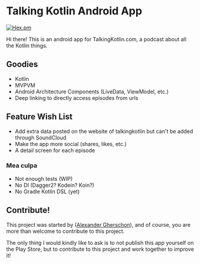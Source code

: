 # Talking Kotlin Android App

[![Hex.pm](https://play.google.com/intl/en_us/badges/images/generic/en_badge_web_generic.png)](https://play.google.com/store/apps/details?id=com.talkingkotlin)

Hi there! This is an android app for TalkingKotlin.com, a podcast about all the Kotlin things.

## Goodies

- Kotlin
- MVPVM
- Android Architecture Components (LiveData, ViewModel, etc.)
- Deep linking to directly access episodes from urls

## Feature Wish List 

- Add extra data posted on the website of talkingkotlin but can't be added through SoundCloud
- Make the app more social (shares, likes, etc.) 
- A detail screen for each episode

### Mea culpa

- Not enough tests (WIP)
- No DI (Dagger2? Kodein? Koin?)
- No Gradle Kotlin DSL (yet)

## Contribute!

This project was started by ([Alexander Gherschon](https://twitter.com/galex)), and of course, you are more than welcome to contribute to this project.

The only thing I would kindly like to ask is to not publish this app yourself on the Play Store, but to contribute to this project and work together to improve it!


